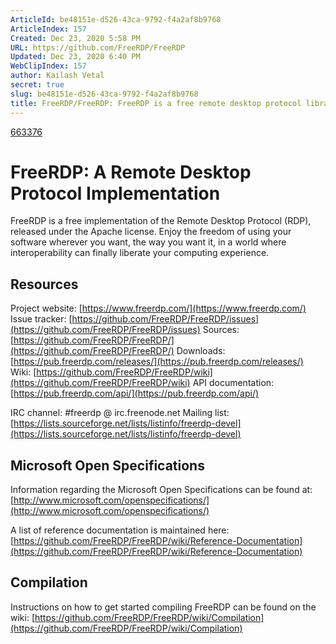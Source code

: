 ```yaml
---
ArticleId: be48151e-d526-43ca-9792-f4a2af8b9768
ArticleIndex: 157
Created: Dec 23, 2020 5:58 PM
URL: https://github.com/FreeRDP/FreeRDP
Updated: Dec 23, 2020 6:40 PM
WebClipIndex: 157
author: Kailash Vetal
secret: true
slug: be48151e-d526-43ca-9792-f4a2af8b9768
title: FreeRDP/FreeRDP: FreeRDP is a free remote desktop protocol library and clients
---
```

[663376](157%20844656062ec24b0383bf767ff4a0662d/663376)

# FreeRDP: A Remote Desktop Protocol Implementation

FreeRDP is a free implementation of the Remote Desktop Protocol (RDP), released under the Apache license. Enjoy the freedom of using your software wherever you want, the way you want it, in a world where interoperability can finally liberate your computing experience.

## Resources

Project website: [https://www.freerdp.com/](https://www.freerdp.com/) Issue tracker: [https://github.com/FreeRDP/FreeRDP/issues](https://github.com/FreeRDP/FreeRDP/issues) Sources: [https://github.com/FreeRDP/FreeRDP/](https://github.com/FreeRDP/FreeRDP/) Downloads: [https://pub.freerdp.com/releases/](https://pub.freerdp.com/releases/) Wiki: [https://github.com/FreeRDP/FreeRDP/wiki](https://github.com/FreeRDP/FreeRDP/wiki) API documentation: [https://pub.freerdp.com/api/](https://pub.freerdp.com/api/)

IRC channel: #freerdp @ irc.freenode.net Mailing list: [https://lists.sourceforge.net/lists/listinfo/freerdp-devel](https://lists.sourceforge.net/lists/listinfo/freerdp-devel)

## Microsoft Open Specifications

Information regarding the Microsoft Open Specifications can be found at: [http://www.microsoft.com/openspecifications/](http://www.microsoft.com/openspecifications/)

A list of reference documentation is maintained here: [https://github.com/FreeRDP/FreeRDP/wiki/Reference-Documentation](https://github.com/FreeRDP/FreeRDP/wiki/Reference-Documentation)

## Compilation

Instructions on how to get started compiling FreeRDP can be found on the wiki: [https://github.com/FreeRDP/FreeRDP/wiki/Compilation](https://github.com/FreeRDP/FreeRDP/wiki/Compilation)
